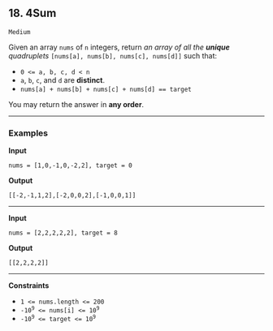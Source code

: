 
## 18. 4Sum

`Medium`

Given an array <code>nums</code> of <code>n</code> integers, return <em>an array of all the <strong>unique</strong> quadruplets</em> <code>[nums[a], nums[b], nums[c], nums[d]]</code> such that:

<ul>
<li><code>0 &lt;= a, b, c, d &lt; n</code></li>
<li><code>a</code>, <code>b</code>, <code>c</code>, and <code>d</code> are <strong>distinct</strong>.</li>
<li><code>nums[a] + nums[b] + nums[c] + nums[d] == target</code></li>
</ul>

You may return the answer in <strong>any order</strong>.

---

### Examples


**Input**
```
nums = [1,0,-1,0,-2,2], target = 0
```

**Output**
```
[[-2,-1,1,2],[-2,0,0,2],[-1,0,0,1]]
```

---

**Input**
```
nums = [2,2,2,2,2], target = 8
```

**Output**
```
[[2,2,2,2]]
```

---

**Constraints**

<ul>
<li><code>1 &lt;= nums.length &lt;= 200</code></li>
<li><code>-10<sup>9</sup> &lt;= nums[i] &lt;= 10<sup>9</sup></code></li>
<li><code>-10<sup>9</sup> &lt;= target &lt;= 10<sup>9</sup></code></li>
</ul>
